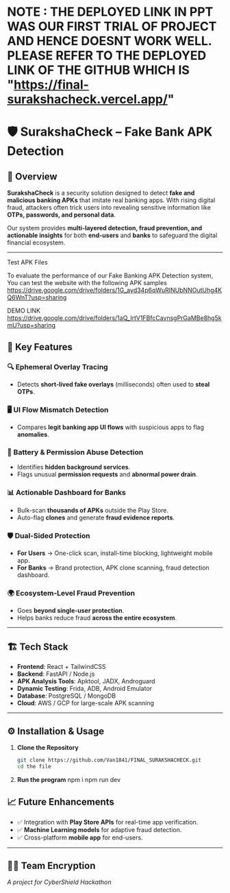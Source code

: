 
# NOTE : THE DEPLOYED LINK IN PPT WAS OUR FIRST TRIAL OF PROJECT AND HENCE DOESNT WORK WELL. PLEASE REFER TO THE DEPLOYED LINK OF THE GITHUB WHICH IS "https://final-surakshacheck.vercel.app/"

# 🛡️ SurakshaCheck – Fake Bank APK Detection  

## 📌 Overview  
**SurakshaCheck** is a security solution designed to detect **fake and malicious banking APKs** that imitate real banking apps. With rising digital fraud, attackers often trick users into revealing sensitive information like **OTPs, passwords, and personal data**.  

Our system provides **multi-layered detection, fraud prevention, and actionable insights** for both **end-users** and **banks** to safeguard the digital financial ecosystem.  

---

Test APK Files

To evaluate the performance of our Fake Banking APK Detection system, You can test the website with the following APK samples
https://drive.google.com/drive/folders/1G_ayd34p6qWuRINUbNNOutUhg4KQ6WnT?usp=sharing


DEMO LINK
https://drive.google.com/drive/folders/1aQ_IrtV1FBfcCavnsgPrGaMBe8hg5kmU?usp=sharing


## 🚀 Key Features  

### 🔍 Ephemeral Overlay Tracing  
- Detects **short-lived fake overlays** (milliseconds) often used to **steal OTPs**.  

### 🖥️ UI Flow Mismatch Detection  
- Compares **legit banking app UI flows** with suspicious apps to flag **anomalies**.  

### 🔋 Battery & Permission Abuse Detection  
- Identifies **hidden background services**.  
- Flags unusual **permission requests** and **abnormal power drain**.  

### 📊 Actionable Dashboard for Banks  
- Bulk-scan **thousands of APKs** outside the Play Store.  
- Auto-flag **clones** and generate **fraud evidence reports**.  

### 🛡️ Dual-Sided Protection  
- **For Users** → One-click scan, install-time blocking, lightweight mobile app.  
- **For Banks** → Brand protection, APK clone scanning, fraud detection dashboard.  

### 🌍 Ecosystem-Level Fraud Prevention  
- Goes **beyond single-user protection**.  
- Helps banks reduce fraud **across the entire ecosystem**.  

---

## 🏗 Tech Stack  

- **Frontend**: React + TailwindCSS  
- **Backend**: FastAPI / Node.js  
- **APK Analysis Tools**: Apktool, JADX, Androguard  
- **Dynamic Testing**: Frida, ADB, Android Emulator  
- **Database**: PostgreSQL / MongoDB  
- **Cloud**: AWS / GCP for large-scale APK scanning  

---

## ⚙️ Installation & Usage  

1. **Clone the Repository**  
   ```bash
   git clone https://github.com/Van1841/FINAL_SURAKSHACHECK.git
   cd the file
2. **Run the program**
   npm i
   npm run dev


## 📈 Future Enhancements  

- ✅ Integration with **Play Store APIs** for real-time app verification.  
- ✅ **Machine Learning models** for adaptive fraud detection.  
- ✅ Cross-platform **mobile app** for end-users.  

---

## 👨‍💻 Team Encryption  

*A project for CyberShield Hackathon*  

